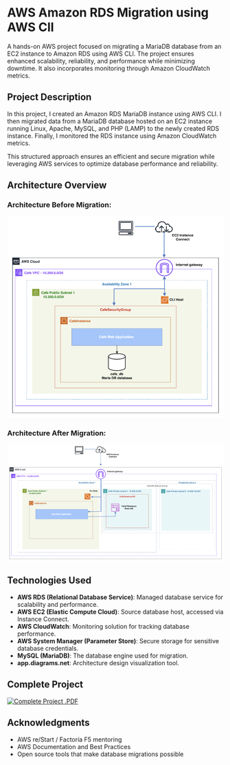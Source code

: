 # AWS Amazon RDS Migration using AWS ClI

A hands-on AWS project focused on migrating a MariaDB database from an EC2 instance to Amazon RDS using AWS CLI. The project ensures enhanced scalability, reliability, and performance while minimizing downtime. It also incorporates monitoring through Amazon CloudWatch metrics.

## Project Description

In this project, I created an Amazon RDS MariaDB instance using AWS CLI. I then migrated data from a MariaDB database hosted on an EC2 instance running Linux, Apache, MySQL, and PHP (LAMP) to the newly created RDS instance. Finally, I monitored the RDS instance using Amazon CloudWatch metrics.

This structured approach ensures an efficient and secure migration while leveraging AWS services to optimize database performance and reliability.

## Architecture Overview

### Architecture Before Migration:

![Architecture Before Migration](Images/Architecture_before_migration.png)

### Architecture After Migration:

![Architecture Before Migration](Images/Architecture_after_migration.png)

## Technologies Used

- **AWS RDS (Relational Database Service)**: Managed database service for scalability and performance.
- **AWS EC2 (Elastic Compute Cloud)**: Source database host, accessed via Instance Connect.
- **AWS CloudWatch**: Monitoring solution for tracking database performance.
- **AWS System Manager (Parameter Store)**: Secure storage for sensitive database credentials.
- **MySQL (MariaDB)**: The database engine used for migration.
- **app.diagrams.net**: Architecture design visualization tool.

## Complete Project

[![Complete Project .PDF](https://img.shields.io/badge/-Complete%20Project%20.PDF-FF9900?style=for-the-badge&logo=amazon-aws&logoColor=orange)](https://github.com/juleannynavas/AWS-migrating-web-application-database-to-amazon-RDS/blob/main/DB%20Migration%20to%20RDS%20with%20CLI.pdf)

## Acknowledgments

- AWS re/Start / Factoría F5 mentoring
- AWS Documentation and Best Practices
- Open source tools that make database migrations possible
